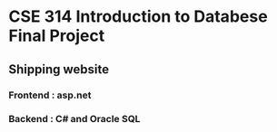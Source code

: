 # CSE 314 Introduction to Databese Final Project
## Shipping website

### Frontend : asp.net
### Backend  : C# and Oracle SQL
